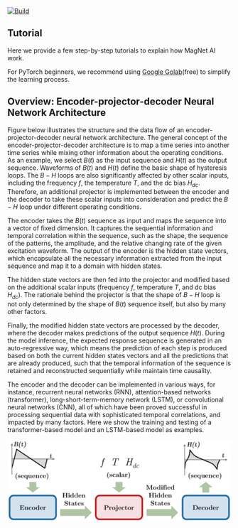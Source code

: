 [![Build](https://github.com/PrincetonUniversity/magnet/actions/workflows/main.yml/badge.svg)](https://github.com/PrincetonUniversity/magnet/actions/workflows/main.yml)

## Tutorial

Here we provide a few step-by-step tutorials to explain how MagNet AI work. 

For PyTorch beginners, we recommend using [Google Golab](https://colab.research.google.com/)(free) to simplify the learning process.

## Overview: Encoder-projector-decoder Neural Network Architecture

Figure below illustrates the structure and the data flow of an encoder-projector-decoder neural network architecture. The general concept of the encoder-projector-decoder architecture is to map a time series into another time series while mixing other information about the operating conditions. As an example, we select $B(t)$ as the input sequence and $H(t)$ as the output sequence. Waveforms of $B(t)$ and $H(t)$ define the basic shape of hysteresis loops. The $B-H$ loops are also significantly affected by other scalar inputs, including the frequency $f$, the temperature $T$, and the dc bias $H_{dc}$. Therefore, an additional projector is implemented between the encoder and the decoder to take these scalar inputs into consideration and predict the $B-H$ loop under different operating conditions.

The encoder takes the $B(t)$ sequence as input and maps the sequence into a vector of fixed dimension. It captures the sequential information and temporal correlation within the sequence, such as the shape, the sequence of the patterns, the amplitude, and the relative changing rate of the given excitation waveform. The output of the encoder is the hidden state vectors, which encapsulate all the necessary information extracted from the input sequence and map it to a domain with hidden states. 

The hidden state vectors are then fed into the projector and modified based on the additional scalar inputs (frequency $f$, temperature $T$, and dc bias $H_{dc}$). The rationale behind the projector is that the shape of $B-H$ loop is not only determined by the shape of $B(t)$ sequence itself, but also by many other factors. 

Finally, the modified hidden state vectors are processed by the decoder, where the decoder makes predictions of the output sequence $H(t)$. During the model inference, the expected response sequence is generated in an auto-regressive way, which means the prediction of each step is produced based on both the current hidden states vectors and all the predictions that are already produced, such that the temporal information of the sequence is retained and reconstructed sequentially while maintain time causality.

The encoder and the decoder can be implemented in various ways, for instance, recurrent neural networks (RNN), attention-based networks (transformer), long-short-term-memory network (LSTM), or convolutional neural networks (CNN), all of which have been proved successful in processing sequential data with sophisticated temporal correlations, and impacted by many factors. Here we show the training and testing of a transformer-based model and an LSTM-based model as examples.

![seq-to-seq](../img/seq-to-seq.jpg)
